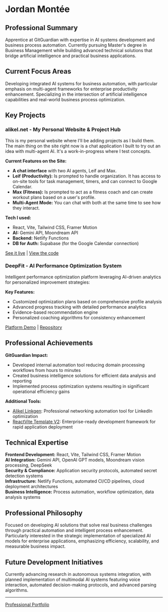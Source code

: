 # Jordan Montée

## Professional Summary

Apprentice at GitGuardian with expertise in AI systems development and business process automation. Currently pursuing Master's degree in Business Management while building advanced technical solutions that bridge artificial intelligence and practical business applications.

## Current Focus Areas

Developing integrated AI systems for business automation, with particular emphasis on multi-agent frameworks for enterprise productivity enhancement. Specializing in the intersection of artificial intelligence capabilities and real-world business process optimization.

## Key Projects

### alikel.net - My Personal Website & Project Hub

This is my personal website where I'll be adding projects as I build them. The main thing on the site right now is a chat application I built to try out an idea with multi-agent AI. It's a work-in-progress where I test concepts.

**Current Features on the Site:**
-   **A chat interface** with two AI agents, Leif and Max.
-   **Leif (Productivity):** Is prompted to handle organization. It has access to on-site tools for task management, timers, and can connect to Google Calendar.
-   **Max (Fitness):** Is prompted to act as a fitness coach and can create workout plans based on a user's profile.
-   **Multi-Agent Mode:** You can chat with both at the same time to see how they interact.

**Tech I used:**
-   React, Vite, Tailwind CSS, Framer Motion
-   **AI:** Gemini API, Moondream API
-   **Backend:** Netlify Functions
-   **DB for Auth:** Supabase (for the Google Calendar connection)

[See it live](https://alikel.net/) | [View the code](https://github.com/AliKelDev/alikel.net)

### DeepFit - AI Performance Optimization System

Intelligent performance optimization platform leveraging AI-driven analytics for personalized improvement strategies:

**Key Features:**
- Customized optimization plans based on comprehensive profile analysis
- Advanced progress tracking with detailed performance analytics
- Evidence-based recommendation engine
- Personalized coaching algorithms for consistency enhancement

[Platform Demo](https://deepfit-alikearn.netlify.app/) | [Repository](https://github.com/AliKelDev/DeepFit-AI-Personal-Fitness-Coach)

## Professional Achievements

**GitGuardian Impact:**
- Developed internal automation tool reducing domain processing workflows from hours to minutes
- Created business intelligence solutions for efficient data analysis and reporting
- Implemented process optimization systems resulting in significant operational efficiency gains

**Additional Tools:**
- [Alikel Linkgen](https://linkforge-alikeldev.netlify.app/): Professional networking automation tool for LinkedIn optimization
- [ReactVite Template V2](https://reactvite-template-alikeldev.netlify.app/): Enterprise-ready development framework for rapid application deployment

## Technical Expertise

**Frontend Development:** React, Vite, Tailwind CSS, Framer Motion  
**AI Integration:** Gemini API, OpenAI GPT models, Moondream vision processing, DeepSeek  
**Security & Compliance:** Application security protocols, automated secret detection systems  
**Infrastructure:** Netlify Functions, automated CI/CD pipelines, cloud deployment architectures  
**Business Intelligence:** Process automation, workflow optimization, data analysis systems

## Professional Philosophy

Focused on developing AI solutions that solve real business challenges through practical automation and intelligent process enhancement. Particularly interested in the strategic implementation of specialized AI models for enterprise applications, emphasizing efficiency, scalability, and measurable business impact.

## Future Development Initiatives

Currently advancing research in autonomous systems integration, with planned implementation of multimodal AI systems featuring voice interaction, automated decision-making protocols, and advanced parsing algorithms.

---

[Professional Portfolio](https://pixelle3-alikearn.com/portfolio)
